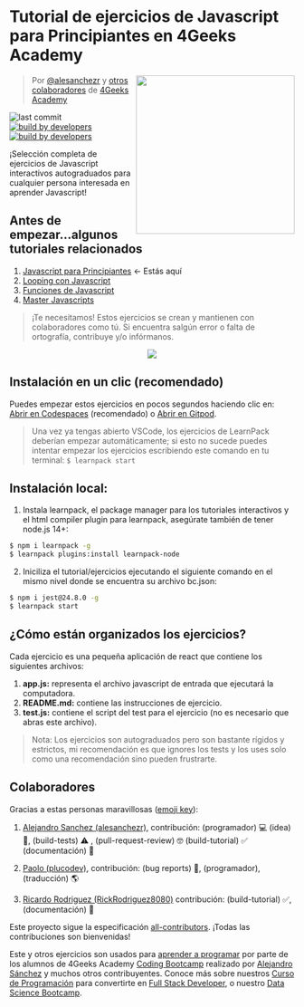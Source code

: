 # Tutorial de ejercicios de Javascript para Principiantes en 4Geeks Academy 

<!-- hide -->
<a href="https://www.4geeksacademy.co"><img height="280" align="right" src="https://github.com/4GeeksAcademy/javascript-beginner-exercises-tutorial/blob/master/js-bg-badge.png"></a>

> Por [@alesanchezr](https://twitter.com/alesanchezr) y [otros colaboradores](https://github.com/4GeeksAcademy/javascript-arrays-exercises-tutorial/graphs/contributors) de [4Geeks Academy](https://4geeksacademy.co/)

![last commit](https://img.shields.io/github/last-commit/4geeksacademy/javascript-beginner-exercises-tutorial)
[![build by developers](https://img.shields.io/badge/build_by-Developers-blue)](https://breatheco.de)
[![build by developers](https://img.shields.io/twitter/follow/4geeksacademy?style=social&logo=twitter)](https://twitter.com/4geeksacademy)
<!-- endhide -->

¡Selección completa de ejercicios de Javascript interactivos autograduados para cualquier persona interesada en aprender Javascript!

<!-- hide -->
## Antes de empezar...algunos tutoriales relacionados
<ol>
  <li><a href="https://github.com/4GeeksAcademy/javascript-beginner-exercises-tutorial">Javascript para Principiantes</a> ← Estás aquí</li>
  <li><a href="https://github.com/4GeeksAcademy/javascript-arrays-exercises-tutorial">Looping con Javascript</a></li>
  <li><a href="https://github.com/4GeeksAcademy/javascript-functions-exercises-tutorial">Funciones de Javascript </a></li>
  <li><a href="(https://github.com/4GeeksAcademy/master-javascript-programming-exercises">Master Javascripts</a></li>
</ol>

> ¡Te necesitamos! Estos ejercicios se crean y mantienen  con colaboradores como tú. Si encuentra salgún error o falta de ortografía, contribuye y/o infórmanos.

<p align="center">
  <img src="https://raw.githubusercontent.com/4GeeksAcademy/react-exercises/master/preview.gif">
</p>

## Instalación en un clic (recomendado)

Puedes empezar estos ejercicios en pocos segundos haciendo clic en: [Abrir en Codespaces](https://codespaces.new/?repo=4GeeksAcademy/css-layouts-tutorial-exercises) (recomendado) o [Abrir en Gitpod](https://gitpod.io#https://github.com/4GeeksAcademy/css-layouts-tutorial-exercises.git).

> Una vez ya tengas abierto VSCode, los ejercicios de LearnPack deberían empezar automáticamente; si esto no sucede puedes intentar empezar los ejercicios escribiendo este comando en tu terminal: `$ learnpack start`

## Instalación local:

1. Instala learnpack, el package manager para los tutoriales interactivos y el html compiler plugin para learnpack, asegúrate también de tener node.js 14+:

```sh
$ npm i learnpack -g
$ learnpack plugins:install learnpack-node
```

2. Iniciliza el tutorial/ejercicios ejecutando el siguiente comando en el mismo nivel donde se encuentra su archivo bc.json:

```sh
$ npm i jest@24.8.0 -g
$ learnpack start
```

<!-- endhide -->

## ¿Cómo están organizados los ejercicios?

Cada ejercicio es una pequeña aplicación de react que contiene los siguientes archivos:

1. **app.js:** representa el archivo javascript de entrada que ejecutará la computadora.
2. **README.md:** contiene las instrucciones de ejercicio.
3. **test.js:** contiene el script del test para el ejercicio (no es necesario que abras este archivo).

> Nota: Los ejercicios son autograduados pero son bastante rígidos y estrictos, mi recomendación es que ignores los tests y los uses solo como una recomendación sino pueden frustrarte.

## Colaboradores
 
Gracias a estas personas maravillosas ([emoji key](https://github.com/kentcdodds/all-contributors#emoji-key)):

1. [Alejandro Sanchez (alesanchezr)](https://github.com/alesanchezr), contribución: (programador) 💻 (idea) 🤔, (build-tests) ⚠️ , (pull-request-review) 🤓 (build-tutorial) ✅ (documentación) 📖

2. [Paolo (plucodev)](https://github.com/plucodev), contribución: (bug reports) 🐛, (programador), (traducción) 🌎

3. [Ricardo Rodriguez (RickRodriguez8080)](https://github.com/RickRodriguez8080) contribución: (build-tutorial) ✅, (documentación) 📖

Este proyecto sigue la especificación [all-contributors](https://github.com/kentcdodds/all-contributors). ¡Todas las contribuciones son bienvenidas!

Este y otros ejercicios son usados para [aprender a programar](https://4geeksacademy.com/es/aprender-a-programar/aprender-a-programar-desde-cero) por parte de los alumnos de 4Geeks Academy [Coding Bootcamp](https://4geeksacademy.com/us/coding-bootcamp) realizado por [Alejandro Sánchez](https://twitter.com/alesanchezr) y muchos otros contribuyentes. Conoce más sobre nuestros [Curso de Programación](https://4geeksacademy.com/es/curso-de-programacion-desde-cero?lang=es) para convertirte en [Full Stack Developer](https://4geeksacademy.com/es/coding-bootcamps/desarrollador-full-stack/?lang=es), o nuestro [Data Science Bootcamp](https://4geeksacademy.com/es/coding-bootcamps/curso-datascience-machine-learning).